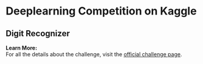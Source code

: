 # Deeplearning Competition on Kaggle

## Digit Recognizer

**Learn More:**  
For all the details about the challenge, visit the [official challenge page](https://www.kaggle.com/competitions/digit-recognizer).
